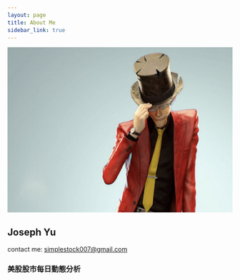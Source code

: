 ```yaml
---
layout: page
title: About Me
sidebar_link: true
---
```

![my screenshot](assets/Lupin3.png)
## Joseph Yu
contact me: simplestock007@gmail.com

### 美股股市每日動態分析


